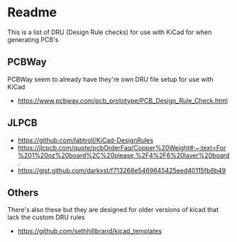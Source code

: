 # Readme

This is a list of DRU (Design Rule checks) for use with KiCad for when generating PCB's

## PCBWay

PCBWay seem to already have they're own DRU file setup for use with KiCad

  * https://www.pcbway.com/pcb_prototype/PCB_Design_Rule_Check.html

## JLPCB

  * https://github.com/labtroll/KiCad-DesignRules
  * https://jlcpcb.com/quote/pcbOrderFaq/Copper%20Weight#:~:text=For%201%20oz%20board%2C%20please,%2F4%2F6%20layer%20board.
  * https://gist.github.com/darkxst/f713268e5469645425eed40115fb8b49

## Others

There's also these but they are designed for older versions of kicad that lack the custom DRU rules

  * https://github.com/sethhillbrand/kicad_templates
